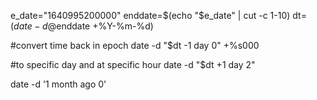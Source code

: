 e_date="1640995200000"
enddate=$(echo "$e_date" | cut -c 1-10)
dt=$(date -d@$enddate +%Y-%m-%d)

#convert time back in epoch
date -d "$dt -1 day 0" +%s000

#to specific day and at specific hour
date -d "$dt +1 day 2"

date -d '1 month ago 0'
